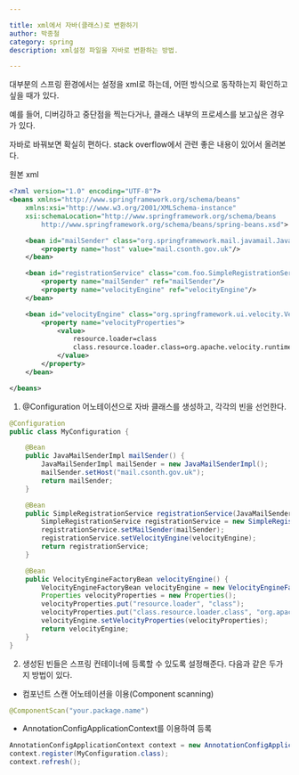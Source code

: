 ```yaml
---

title: xml에서 자바(클래스)로 변환하기
author: 박종철
category: spring
description: xml설정 파일을 자바로 변환하는 방법.

---
```


대부분의 스프링 환경에서는 설정을 xml로 하는데, 어떤 방식으로 동작하는지 확인하고 싶을 때가 있다.

예를 들어, 디버깅하고 중단점을 찍는다거나, 클래스 내부의 프로세스를 보고싶은 경우가 있다.

자바로 바꿔보면 확실히 편하다. stack overflow에서 관련 좋은 내용이 있어서 올려본다.

원본 xml

``` xml
<?xml version="1.0" encoding="UTF-8"?>
<beans xmlns="http://www.springframework.org/schema/beans"
    xmlns:xsi="http://www.w3.org/2001/XMLSchema-instance"
    xsi:schemaLocation="http://www.springframework.org/schema/beans
        http://www.springframework.org/schema/beans/spring-beans.xsd">

    <bean id="mailSender" class="org.springframework.mail.javamail.JavaMailSenderImpl">
        <property name="host" value="mail.csonth.gov.uk"/>
    </bean>

    <bean id="registrationService" class="com.foo.SimpleRegistrationService">
        <property name="mailSender" ref="mailSender"/>
        <property name="velocityEngine" ref="velocityEngine"/>
    </bean>

    <bean id="velocityEngine" class="org.springframework.ui.velocity.VelocityEngineFactoryBean">
        <property name="velocityProperties">
            <value>
                resource.loader=class
                class.resource.loader.class=org.apache.velocity.runtime.resource.loader.ClasspathResourceLoader
            </value>
        </property>
    </bean>

</beans>
```

1. @Configuration 어노테이션으로 자바 클래스를 생성하고, 각각의 빈을 선언한다.

``` java
@Configuration
public class MyConfiguration {

    @Bean
    public JavaMailSenderImpl mailSender() {
        JavaMailSenderImpl mailSender = new JavaMailSenderImpl();
        mailSender.setHost("mail.csonth.gov.uk");
        return mailSender;
    }

    @Bean
    public SimpleRegistrationService registrationService(JavaMailSenderImpl mailSender, VelocityEngineFactoryBean velocityEngine) {
        SimpleRegistrationService registrationService = new SimpleRegistrationService();
        registrationService.setMailSender(mailSender);
        registrationService.setVelocityEngine(velocityEngine); 
        return registrationService; 
    }

    @Bean
    public VelocityEngineFactoryBean velocityEngine() {
        VelocityEngineFactoryBean velocityEngine = new VelocityEngineFactoryBean();
        Properties velocityProperties = new Properties();
        velocityProperties.put("resource.loader", "class");
        velocityProperties.put("class.resource.loader.class", "org.apache.velocity.runtime.resource.loader.ClasspathResourceLoader");
        velocityEngine.setVelocityProperties(velocityProperties);
        return velocityEngine;
    }
}
```
2. 생성된 빈들은 스프링 컨테이너에 등록할 수 있도록 설정해준다. 다음과 같은 두가지 방법이 있다.
  - 컴포넌트 스캔 어노테이션을 이용(Component scanning)  
   ``` java
   @ComponentScan("your.package.name")
   ```
  - AnnotationConfigApplicationContext를 이용하여 등록  
   ``` java
   AnnotationConfigApplicationContext context = new AnnotationConfigApplicationContext();  
   context.register(MyConfiguration.class);  
   context.refresh();  
   ```
